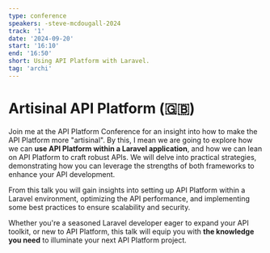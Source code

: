 ```yaml
---
type: conference
speakers: -steve-mcdougall-2024 
track: '1'
date: '2024-09-20'
start: '16:10'
end: '16:50'
short: Using API Platform with Laravel. 
tag: 'archi'
---
```


# Artisinal API Platform (🇬🇧)

Join me at the API Platform Conference for an insight into how to make the API Platform more "artisinal". By this, I mean we are going to explore how we can **use API Platform within a Laravel application**, and how we can lean on API Platform to craft robust APIs. We will delve into practical strategies, demonstrating how you can leverage the strengths of both frameworks to enhance your API development.

From this talk you will gain insights into setting up API Platform within a Laravel environment, optimizing the API performance, and implementing some best practices to ensure scalability and security.

Whether you're a seasoned Laravel developer eager to expand your API toolkit, or new to API Platform, this talk will equip you with **the knowledge you need** to illuminate your next API Platform project.
